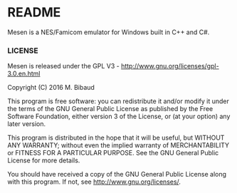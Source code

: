 # README #

Mesen is a NES/Famicom emulator for Windows built in C++ and C#.

### LICENSE ###

Mesen is released under the GPL V3 - http://www.gnu.org/licenses/gpl-3.0.en.html

  Copyright (C) 2016 M. Bibaud

  This program is free software: you can redistribute it and/or modify
  it under the terms of the GNU General Public License as published by
  the Free Software Foundation, either version 3 of the License, or
  (at your option) any later version.

  This program is distributed in the hope that it will be useful,
  but WITHOUT ANY WARRANTY; without even the implied warranty of
  MERCHANTABILITY or FITNESS FOR A PARTICULAR PURPOSE.  See the
  GNU General Public License for more details.

  You should have received a copy of the GNU General Public License
  along with this program.  If not, see <http://www.gnu.org/licenses/>.
